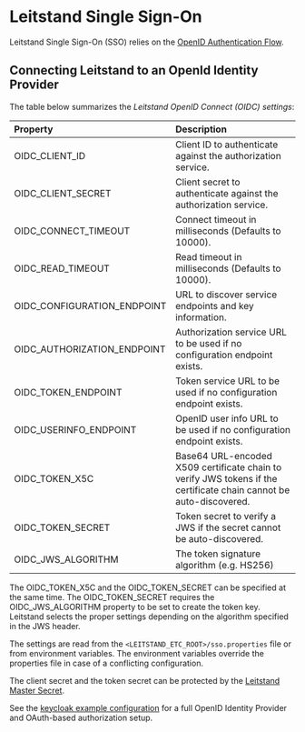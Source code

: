 # Leitstand Single Sign-On

Leitstand Single Sign-On (SSO) relies on the [OpenID Authentication Flow](https://openid.net/specs/openid-connect-basic-1_0.html#CodeFlow).

## Connecting Leitstand to an OpenId Identity Provider

The table below summarizes the _Leitstand OpenID Connect (OIDC) settings_:

| Property                                  | Description                                                                                                        |
|:------------------------------------------|:-------------------------------------------------------------------------------------------------------------------|
| OIDC\_CLIENT\_ID                          | Client ID to authenticate against the authorization service.                                                       |
| OIDC\_CLIENT\_SECRET                      | Client secret to authenticate against the authorization service.                                                   |
| OIDC\_CONNECT\_TIMEOUT	                    | Connect timeout in milliseconds (Defaults to 10000).                                                               |
| OIDC\_READ\_TIMEOUT                       | Read timeout in milliseconds (Defaults to 10000).         				                                             |
| OIDC\_CONFIGURATION\_ENDPOINT				| URL to discover service endpoints and key information.                                                             |
| OIDC\_AUTHORIZATION\_ENDPOINT             | Authorization service URL to be used if no configuration endpoint exists.                                          |
| OIDC\_TOKEN\_ENDPOINT                     | Token service URL to be used if no configuration endpoint exists.                                                  |
| OIDC\_USERINFO\_ENDPOINT                  | OpenID user info URL to be used if no configuration endpoint exists.      											 |
| OIDC\_TOKEN\_X5C						    | Base64 URL-encoded X509 certificate chain to verify JWS tokens if the certificate chain cannot be auto-discovered. |
| OIDC\_TOKEN\_SECRET						| Token secret to verify a JWS if the secret cannot be auto-discovered.                                              |
| OIDC\_JWS\_ALGORITHM                      | The token signature algorithm (e.g. HS256) |

The OIDC\_TOKEN\_X5C and the OIDC\_TOKEN\_SECRET can be specified at the same time. 
The OIDC\_TOKEN\_SECRET requires the OIDC\_JWS\_ALGORITHM property to be set to create the token key.
Leitstand selects the proper settings depending on the algorithm specified in the JWS header.

The settings are read from the `<LEITSTAND_ETC_ROOT>/sso.properties` file or from environment variables.
The environment variables override the properties file in case of a conflicting configuration.

The client secret and the token secret can be protected by the [Leitstand Master Secret](../leitstand-crypto/README.md).

See the [keycloak example configuration](./doc/keycloak.md) for a full OpenID Identity Provider and OAuth-based authorization setup.